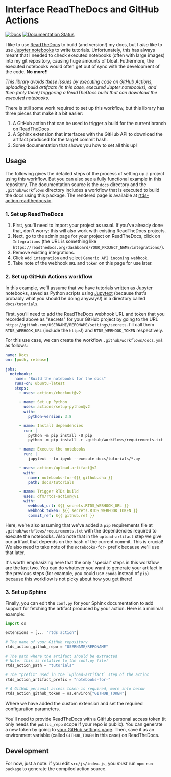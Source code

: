 # Interface ReadTheDocs and GitHub Actions

[![Docs](https://github.com/dfm/rtds-action/workflows/Docs/badge.svg)](https://github.com/dfm/rtds-action/actions?query=workflow%3ADocs)
[![Documentation Status](https://readthedocs.org/projects/rtds-action/badge/?version=latest)](https://rtds-action.readthedocs.io/en/latest/?badge=latest)

I like to use [ReadTheDocs](https://readthedocs.org/) to build (and version!) my
docs, but I _also_ like to use [Jupyter notebooks](https://jupyter.org/) to
write tutorials. Unfortunately, this has always meant that I needed to check
executed notebooks (often with large images) into my git repository, causing
huge amounts of bloat. Futhermore, the executed notebooks would often get out of
sync with the development of the code. **No more!!**

_This library avoids these issues by executing code on [GitHub
Actions](https://github.com/features/actions), uploading build artifacts (in
this case, executed Jupter notebooks), and then (only then!) triggering a
ReadTheDocs build that can download the executed notebooks._

There is still some work required to set up this workflow, but this library has
three pieces that make it a bit easier:

1. A GitHub action that can be used to trigger a build for the current branch on
   ReadTheDocs.
2. A Sphinx extension that interfaces with the GitHub API to download the
   artifact produced for the target commit hash.
3. Some documentation that shows you how to set all this up!

## Usage

The following gives the detailed steps of the process of setting up a project
using this workflow. But you can also see a fully functional example in this
repository. The documentation source is the `docs` directory and the
`.github/workflows` directory includes a workflow that is executed to build the
docs using this package. The rendered page is available at
[rtds-action.readthedocs.io](https://rtds-action.readthedocs.io).

### 1. Set up ReadTheDocs

1. First, you'll need to import your project as usual. If you've already done
   that, don't worry: this will also work with existing ReadTheDocs projects.
2. Next, go to the admin page for your project on ReadTheDocs, click on
   `Integrations` (the URL is something like
   `https://readthedocs.org/dashboard/YOUR_PROJECT_NAME/integrations/`).
3. Remove existing integrations.
4. Click `Add integration` and select `Generic API incoming webhook`.
5. Take note of the webhook `URL` and `token` on this page for use later.

### 2. Set up GitHub Actions workflow

In this example, we'll assume that we have tutorials written as Jupyter
notebooks, saved as Python scripts using
[Jupytext](https://jupytext.readthedocs.io/en/latest/introduction.html) (because
that's probably what you should be doing anyways!) in a directory called
`docs/tutorials`.

First, you'll need to add the ReadTheDocs webhook URL and token that you
recorded above as "secrets" for your GitHub project by going to the URL
`https://github.com/USERNAME/REPONAME/settings/secrets`. I'll call them
`RTDS_WEBHOOK_URL` (include the `https`!) and `RTDS_WEBHOOK_TOKEN` respectively.

For this use case, we can create the workflow `.github/workflows/docs.yml` as
follows:

```yaml
name: Docs
on: [push, release]

jobs:
  notebooks:
    name: "Build the notebooks for the docs"
    runs-on: ubuntu-latest
    steps:
      - uses: actions/checkout@v2

      - name: Set up Python
        uses: actions/setup-python@v2
        with:
          python-version: 3.8

      - name: Install dependencies
        run: |
          python -m pip install -U pip
          python -m pip install -r .github/workflows/requirements.txt

      - name: Execute the notebooks
        run: |
          jupytext --to ipynb --execute docs/tutorials/*.py

      - uses: actions/upload-artifact@v2
        with:
          name: notebooks-for-${{ github.sha }}
          path: docs/tutorials

      - name: Trigger RTDs build
        uses: dfm/rtds-action@v1
        with:
          webhook_url: ${{ secrets.RTDS_WEBHOOK_URL }}
          webhook_token: ${{ secrets.RTDS_WEBHOOK_TOKEN }}
          commit_ref: ${{ github.ref }}
```

Here, we're also assuming that we've added a `pip` requirements file at
`.github/workflows/requirements.txt` with the dependencies required to execute
the notebooks. Also note that in the `upload-artifact` step we give our artifact
that depends on the hash of the current commit. This is crucial! We also need to
take note of the `notebooks-for-` prefix because we'll use that later.

It's worth emphasizing here that the only "special" steps in this workflow are
the last two. You can do whatever you want to generate your artifact in the
previous steps (for example, you could use `conda` instead of `pip`) because
this workflow is not picky about how you get there!

### 3. Set up Sphinx

Finally, you can edit the `conf.py` for your Sphinx documentation to add support
for fetching the artifact produced by your action. Here is a minimal example:

```python
import os

extensions = [... "rtds_action"]

# The name of your GitHub repository
rtds_action_github_repo = "USERNAME/REPONAME"

# The path where the artifact should be extracted
# Note: this is relative to the conf.py file!
rtds_action_path = "tutorials"

# The "prefix" used in the `upload-artifact` step of the action
rtds_action_artifact_prefix = "notebooks-for-"

# A GitHub personal access token is required, more info below
rtds_action_github_token = os.environ["GITHUB_TOKEN"]
```

Where we have added the custom extension and set the required configuration
parameters.

You'll need to provide ReadTheDocs with a GitHub personal access token (it only
needs the `public_repo` scope if your repo is public). You can generate a new
token by going to [your GitHub settings
page](https://github.com/settings/tokens). Then, save it as an environment
variable (called `GITHUB_TOKEN` in this case) on ReadTheDocs.

## Development

For now, just a note: if you edit `src/js/index.js`, you _must_ run `npm run package` to generate the compiled action source.
